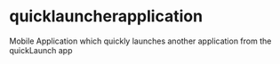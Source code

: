 # quicklauncherapplication
Mobile Application which quickly launches another application from the quickLaunch app
